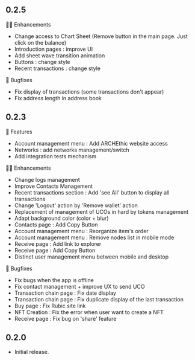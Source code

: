 ## 0.2.5
👷‍♂️ Enhancements
* Change access to Chart Sheet (Remove button in the main page. Just click on the balance)
* Introduction pages : improve UI
* Add sheet wave transition animation
* Buttons : change style
* Recent transactions : change style

🐛 Bugfixes
* Fix display of transactions (some transactions don't appear)
* Fix address length in address book

## 0.2.3
🚀 Features
* Account management menu : Add ARCHEthic website access 
* Networks : add networks management/switch
* Add integration tests mechanism

👷‍♂️ Enhancements
* Change logs management
* Improve Contacts Management
* Recent transactions section : Add 'see All' button to display all transactions
* Change 'Logout' action by 'Remove wallet' action
* Replacement of management of UCOs in hard by tokens management
* Adapt background color (color + blur)
* Contacts page : Add Copy Button 
* Account management menu : Reorganize item's order
* Account management menu : Remove nodes list in mobile mode
* Receive page : Add link to explorer
* Receive page : Add Copy Button 
* Distinct user management menu between mobile and desktop

🐛 Bugfixes
* Fix bugs when the app is offline
* Fix contact management + improve UX to send UCO
* Transaction chain page : Fix date display
* Transaction chain page : Fix duplicate display of the last transaction
* Buy page : Fix Rubic site link
* NFT Creation : Fix the error when user want to create a NFT
* Receive page : Fix bug on 'share' feature

## 0.2.0
* Initial release.
